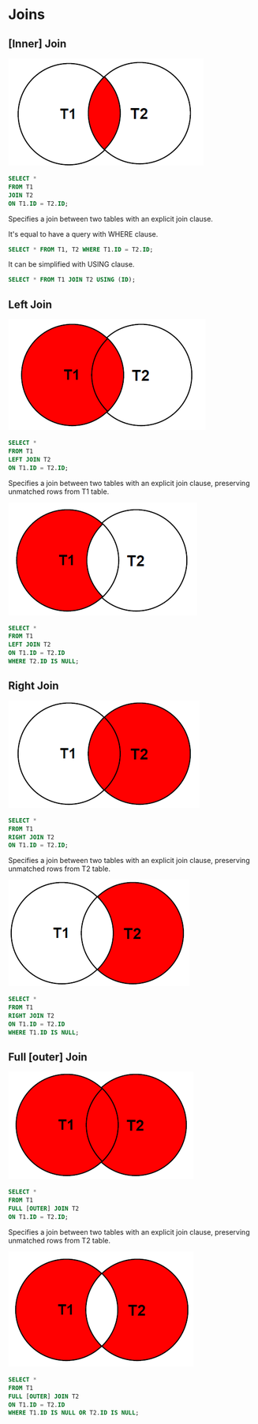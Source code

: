 # Joins

## [Inner] Join

![](https://raw.githubusercontent.com/manugentile/manugentile.github.io/main/assets/img/inner_join.png)

``` sql
SELECT *
FROM T1
JOIN T2
ON T1.ID = T2.ID;
```

Specifies a join between two tables with an explicit join clause.


It's equal to have a query with WHERE clause.
``` sql
SELECT * FROM T1, T2 WHERE T1.ID = T2.ID;
```

It can be simplified with USING clause.
``` sql
SELECT * FROM T1 JOIN T2 USING (ID);
```

## Left Join

![](https://raw.githubusercontent.com/manugentile/manugentile.github.io/main/assets/img/left_join_1.png)

``` sql
SELECT *
FROM T1
LEFT JOIN T2
ON T1.ID = T2.ID;
```

Specifies a join between two tables with an explicit join clause, preserving unmatched rows from T1 table.


![](https://raw.githubusercontent.com/manugentile/manugentile.github.io/main/assets/img/left_join_2.png)

``` sql
SELECT *
FROM T1
LEFT JOIN T2
ON T1.ID = T2.ID
WHERE T2.ID IS NULL;
```


## Right Join

![](https://raw.githubusercontent.com/manugentile/manugentile.github.io/main/assets/img/right_join_1.png)

``` sql
SELECT *
FROM T1
RIGHT JOIN T2
ON T1.ID = T2.ID;
```

Specifies a join between two tables with an explicit join clause, preserving unmatched rows from T2 table.


![](https://raw.githubusercontent.com/manugentile/manugentile.github.io/main/assets/img/right_join_2.png)

``` sql
SELECT *
FROM T1
RIGHT JOIN T2
ON T1.ID = T2.ID
WHERE T1.ID IS NULL;
```

## Full [outer] Join


![](https://raw.githubusercontent.com/manugentile/manugentile.github.io/main/assets/img/full_join_1.png)

``` sql
SELECT *
FROM T1
FULL [OUTER] JOIN T2
ON T1.ID = T2.ID;
```

Specifies a join between two tables with an explicit join clause, preserving unmatched rows from T2 table.


![](https://raw.githubusercontent.com/manugentile/manugentile.github.io/main/assets/img/full_join_2.png)

``` sql
SELECT *
FROM T1
FULL [OUTER] JOIN T2
ON T1.ID = T2.ID
WHERE T1.ID IS NULL OR T2.ID IS NULL;
```
